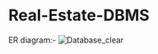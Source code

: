 # Real-Estate-DBMS

ER diagram:-
![Database_clear](https://github.com/sooddhruv/Real-Estate-DBMS/assets/68529647/c5a5dc80-31e6-4a3c-9df4-0dac70d06fb4)
